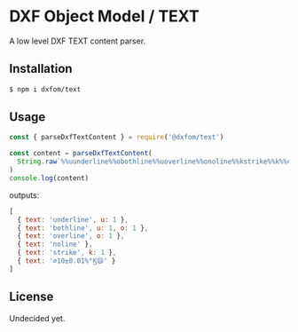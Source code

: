 # DXF Object Model / TEXT

A low level DXF TEXT content parser.

## Installation

```bash
$ npm i dxfom/text
```

## Usage

```javascript
const { parseDxfTextContent } = require('@dxfom/text')

const content = parseDxfTextContent(
  String.raw`%%uunderline%%obothline%%uoverline%%onoline%%kstrike%%k%%c10%%p0.01%%%%%d%%975\U+d83d\U+de04`
)
console.log(content)
```

outputs:

```javascript
[
  { text: 'underline', u: 1 },
  { text: 'bothline', u: 1, o: 1 },
  { text: 'overline', o: 1 },
  { text: 'noline' },
  { text: 'strike', k: 1 },
  { text: '⌀10±0.01%°Ϗ😄' }
]
```

## License

Undecided yet.
